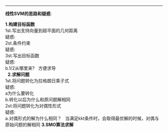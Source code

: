 ___  

**线性SVM的思路和疑惑**:  
  
__1.构建目标函数__  
1st.写出支持向量到超平面的几何距离  
疑惑:  
2st.条件约束  
疑惑:  
3st.写出目标函数  
疑惑:  
b.1/2从哪里来?  
方便求导  
  
__2.求解问题__  
1st.将问题转化为拉格朗日乘子式  
疑惑:  
a为什么要转化  
b.转化以后为什么和原问题解相同  
2st:将问题转化为对偶性形式  
疑惑:  
a.对偶形式的解为什么相同？  
当满足kkt条件时，会取得最优解的时候，对偶与原始问题的解相同
__3.SMO算法求解__
       
      
       
  
